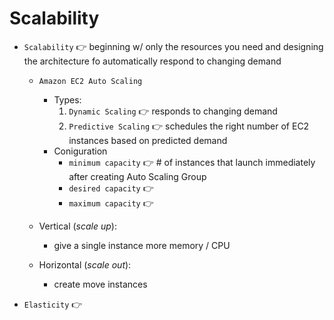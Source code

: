 # Scalability

- `Scalability` 👉 beginning w/ only the resources you need and designing the architecture fo automatically respond to changing demand
	- `Amazon EC2 Auto Scaling`
		- Types:
			1. `Dynamic Scaling` 👉 responds to changing demand
			2. `Predictive Scaling` 👉 schedules the right number of EC2 instances based on predicted demand
		- Coniguration
			- `minimum capacity` 👉 # of instances that launch immediately after creating Auto Scaling Group
			- `desired capacity` 👉
			- `maximum capacity` 👉 


    - Vertical (_scale up_):
        - give a single instance more memory / CPU
    
    - Horizontal (_scale out_):
        - create move instances

- `Elasticity` 👉 